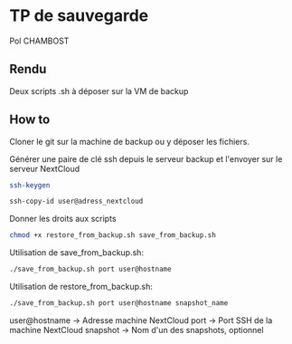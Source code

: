 # TP de sauvegarde

Pol CHAMBOST

## Rendu

Deux scripts .sh à déposer sur la VM de backup

## How to

Cloner le git sur la machine de backup ou y déposer les fichiers.

Générer une paire de clé ssh depuis le serveur backup et l'envoyer sur le serveur NextCloud

```bash
ssh-keygen

ssh-copy-id user@adress_nextcloud
``` 

Donner les droits aux scripts

```bash
chmod +x restore_from_backup.sh save_from_backup.sh
``` 

Utilisation de save_from_backup.sh:

```bash
./save_from_backup.sh port user@hostname
``` 

Utilisation de restore_from_backup.sh:

```bash
./save_from_backup.sh port user@hostname snapshot_name
``` 

user@hostname -> Adresse machine NextCloud
port -> Port SSH de la machine NextCloud
snapshot -> Nom d'un des snapshots, optionnel